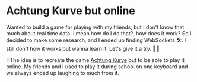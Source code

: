 # Achtung Kurve but online

Wanted to build a game for playing with my friends, but I don't know that much about real time data. i mean how do I do that?, how does it work?
So I decided to make some research, and I ended up finding WebSockets 🛠️. I still don't how it works but wanna learn it. Let's give it a try. 🙌🙌

💡The idea is to recreate the game [Achtung Kurve](https://achtung.life/ "Web game I am getting inspired from") but to be able to play it online. My friends and I used to play it during school on one keyboard and we always ended up laughing to much from it.